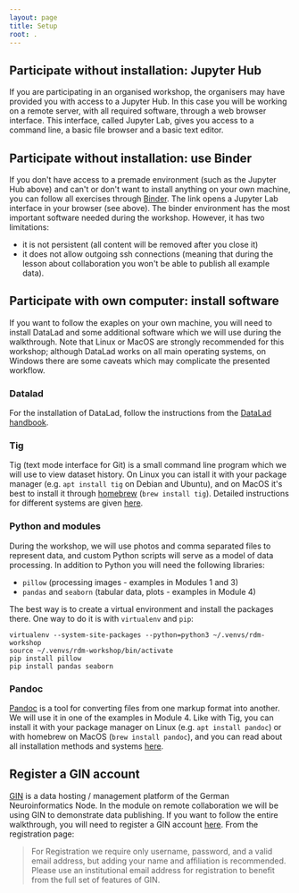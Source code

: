 ```yaml
---
layout: page
title: Setup
root: .
---
```


## Participate without installation: Jupyter Hub
If you are participating in an organised workshop, the organisers may
have provided you with access to a Jupyter Hub. In this case you
will be working on a remote server, with all required software,
through a web browser interface. This interface, called Jupyter Lab,
gives you access to a command line, a basic file browser and a basic
text editor.

## Participate without installation: use Binder
If you don't have access to a premade environment (such as the Jupyter
Hub above) and can't or don't want to install anything on your own
machine, you can follow all exercises through
[Binder](https://mybinder.org/v2/gh/datalad-handbook/datalad-tutorial-binder/HEAD).
The link opens a Jupyter Lab interface in your browser (see
above). The binder environment has the most important software needed
during the workshop. However, it has two limitations:
- it is not persistent (all content will be removed after you close it)
- it does not allow outgoing ssh connections (meaning that during the lesson
about collaboration you won't be able to publish all example data).

## Participate with own computer: install software

If you want to follow the exaples on your own machine, you will need
to install DataLad and some additional software which we will use
during the walkthrough. Note that Linux or MacOS are strongly
recommended for this workshop; although DataLad works on all main
operating systems, on Windows there are some caveats which may
complicate the presented workflow.

### Datalad

For the installation of DataLad, follow the instructions from the
[DataLad
handbook](https://handbook.datalad.org/en/latest/intro/installation.html).

### Tig

Tig (text mode interface for Git) is a small command line program
which we will use to view dataset history. On Linux you can istall it
with your package manager (e.g. `apt install tig` on Debian and
Ubuntu), and on MacOS it's best to install it through
[homebrew](https://brew.sh) (`brew install tig`). Detailed
instructions for different systems are given
[here](https://jonas.github.io/tig/INSTALL.html).

### Python and modules

During the workshop, we will use photos and comma separated files to
represent data, and custom Python scripts will serve as a model of
data processing. In addition to Python you will need the following
libraries:
- `pillow` (processing images - examples in Modules 1 and 3)
- `pandas` and `seaborn` (tabular data, plots - examples in Module 4)

The best way is to create a virtual environment and install the
packages there. One way to do it is with `virtualenv` and `pip`:

~~~
virtualenv --system-site-packages --python=python3 ~/.venvs/rdm-workshop
source ~/.venvs/rdm-workshop/bin/activate
pip install pillow
pip install pandas seaborn
~~~

### Pandoc

[Pandoc](https://pandoc.org/) is a tool for converting files from one
markup format into another. We will use it in one of the examples in
Module 4. Like with Tig, you can install it with your package manager
on Linux (e.g. `apt install pandoc`) or with homebrew on MacOS (`brew
install pandoc`), and you can read about all installation methods and
systems [here](https://pandoc.org/installing.html).

## Register a GIN account

[GIN](https://gin.g-node.org/) is a data hosting / management platform
of the German Neuroinformatics Node. In the module on remote
collaboration we will be using GIN to demonstrate data publishing. If
you want to follow the entire walkthrough, you will need to register a
GIN account [here](https://gin.g-node.org/user/sign_up). From the
registration page:

> For Registration we require only username, password, and a valid
> email address, but adding your name and affiliation is
> recommended. Please use an institutional email address for
> registration to benefit from the full set of features of GIN.

<!---
Here's some Software Carpentry code to display switchable panes
for Windows, Linux and MacOS.

{::options parse_block_html="true" /}
<div>
<ul class="nav nav-tabs nav-justified" role="tablist">
<li role="presentation" class="active"><a data-os="windows" href="#windows" aria-controls="Windows" role="tab" data-toggle="tab">Windows</a></li>
<li role="presentation"><a data-os="macos" href="#macos" aria-controls="macOS" role="tab" data-toggle="tab">macOS</a></li>
<li role="presentation"><a data-os="linux" href="#linux" aria-controls="Linux" role="tab" data-toggle="tab">Linux</a></li>
</ul>

<div class="tab-content">
<article role="tabpanel" class="tab-pane active" id="windows">
Computers with Windows operating systems do not automatically have a Unix Shell program
installed.
In this lesson, we encourage you to use an emulator included in [Git for Windows][install_shell],
which gives you access to both Bash shell commands and Git.

Once installed, you can open a terminal by running the program Git Bash from the Windows start
menu.

**For advanced users:**

As an alternative to Git for Windows you may wish to [Install the Windows Subsystem for Linux][wsl]
which gives access to a Bash shell command-line tool in Windows 10.

Please note that commands in the Windows Subsystem for Linux (WSL) may differ slightly
from those shown in the lesson or presented in the workshop.
</article>

<article role="tabpanel" class="tab-pane" id="macos">
For a Mac computer running macOS Mojave or earlier releases, the default Unix Shell is Bash.
For a Mac computer running macOS Catalina or later releases, the default Unix Shell is Zsh.
Your default shell is available via the Terminal program within your Utilities folder.

To open Terminal, try one or both of the following:
* In Finder, select the Go menu, then select Utilities.
  Locate Terminal in the Utilities folder and open it.
* Use the Mac 'Spotlight' computer search function.
  Search for: `Terminal` and press <kbd>Return</kbd>.

To check if your machine is set up to use something other than Bash,
type `echo $SHELL` in your terminal window.

If your machine is set up to use something other than Bash,
you can run it by opening a terminal and typing `bash`.

[How to Use Terminal on a Mac][mac-terminal]
</article>

<article role="tabpanel" class="tab-pane" id="linux">
The default Unix Shell for Linux operating systems is usually Bash.
On most versions of Linux, it is accessible by running the
[Gnome Terminal][gnome-terminal] or [KDE Konsole][kde-konsole] or [xterm][xterm],
which can be found via the applications menu or the search bar.
If your machine is set up to use something other than Bash,
you can run it by opening a terminal and typing `bash`.
</article>
</div>
</div>

[zip-file]: {{ page.root }}/data/shell-lesson-data.zip
[wsl]: https://docs.microsoft.com/en-us/windows/wsl/install-win10
[mac-terminal]: http://www.macworld.co.uk/feature/mac-software/how-use-terminal-on-mac-3608274/
[gnome-terminal]: https://help.gnome.org/users/gnome-terminal/stable/
[kde-konsole]: https://konsole.kde.org/
[xterm]: https://en.wikipedia.org/wiki/Xterm
[install_shell]: https://carpentries.github.io/workshop-template/#shell

-->
